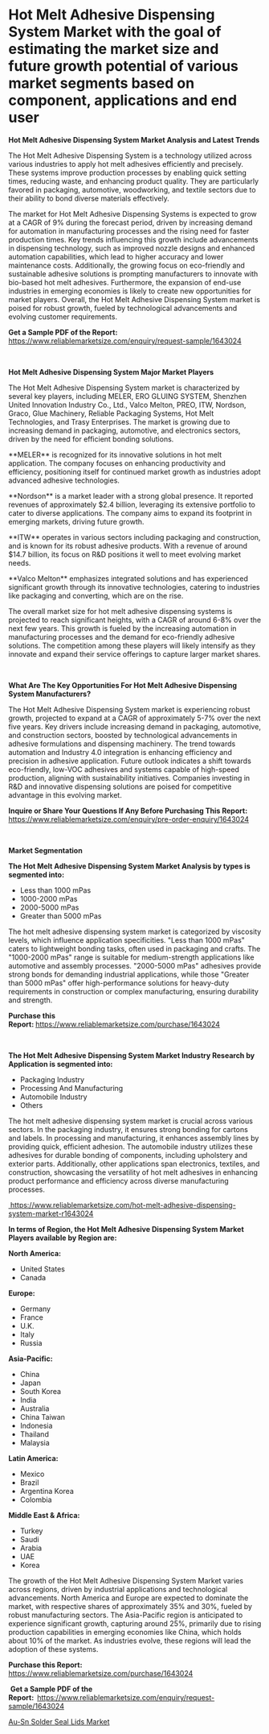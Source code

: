 <p><h1>Hot Melt Adhesive Dispensing System Market with the goal of estimating the market size and future growth potential of various market segments based on component, applications and end user</h1></p><p><strong>Hot Melt Adhesive Dispensing System Market Analysis and Latest Trends</strong></p>
<p><p>The Hot Melt Adhesive Dispensing System is a technology utilized across various industries to apply hot melt adhesives efficiently and precisely. These systems improve production processes by enabling quick setting times, reducing waste, and enhancing product quality. They are particularly favored in packaging, automotive, woodworking, and textile sectors due to their ability to bond diverse materials effectively.</p><p>The market for Hot Melt Adhesive Dispensing Systems is expected to grow at a CAGR of 9% during the forecast period, driven by increasing demand for automation in manufacturing processes and the rising need for faster production times. Key trends influencing this growth include advancements in dispensing technology, such as improved nozzle designs and enhanced automation capabilities, which lead to higher accuracy and lower maintenance costs. Additionally, the growing focus on eco-friendly and sustainable adhesive solutions is prompting manufacturers to innovate with bio-based hot melt adhesives. Furthermore, the expansion of end-use industries in emerging economies is likely to create new opportunities for market players. Overall, the Hot Melt Adhesive Dispensing System market is poised for robust growth, fueled by technological advancements and evolving customer requirements.</p></p>
<p><strong>Get a Sample PDF of the Report:&nbsp;</strong> <a href="https://www.reliablemarketsize.com/enquiry/request-sample/1643024?utm_campaign=3365&utm_medium=2&utm_source=Github&utm_content=ia&utm_term=28032025&utm_id=hot-melt-adhesive-dispensing-system">https://www.reliablemarketsize.com/enquiry/request-sample/1643024</a></p>
<p>&nbsp;</p>
<p><strong>Hot Melt Adhesive Dispensing System Major Market Players</strong></p>
<p><p>The Hot Melt Adhesive Dispensing System market is characterized by several key players, including MELER, ERO GLUING SYSTEM, Shenzhen United Innovation Industry Co., Ltd., Valco Melton, PREO, ITW, Nordson, Graco, Glue Machinery, Reliable Packaging Systems, Hot Melt Technologies, and Trasy Enterprises. The market is growing due to increasing demand in packaging, automotive, and electronics sectors, driven by the need for efficient bonding solutions.</p><p>**MELER** is recognized for its innovative solutions in hot melt application. The company focuses on enhancing productivity and efficiency, positioning itself for continued market growth as industries adopt advanced adhesive technologies.</p><p>**Nordson** is a market leader with a strong global presence. It reported revenues of approximately $2.4 billion, leveraging its extensive portfolio to cater to diverse applications. The company aims to expand its footprint in emerging markets, driving future growth.</p><p>**ITW** operates in various sectors including packaging and construction, and is known for its robust adhesive products. With a revenue of around $14.7 billion, its focus on R&D positions it well to meet evolving market needs.</p><p>**Valco Melton** emphasizes integrated solutions and has experienced significant growth through its innovative technologies, catering to industries like packaging and converting, which are on the rise.</p><p>The overall market size for hot melt adhesive dispensing systems is projected to reach significant heights, with a CAGR of around 6-8% over the next few years. This growth is fueled by the increasing automation in manufacturing processes and the demand for eco-friendly adhesive solutions. The competition among these players will likely intensify as they innovate and expand their service offerings to capture larger market shares.</p></p>
<p>&nbsp;</p>
<p><strong>What Are The Key Opportunities For Hot Melt Adhesive Dispensing System Manufacturers?</strong></p>
<p><p>The Hot Melt Adhesive Dispensing System market is experiencing robust growth, projected to expand at a CAGR of approximately 5-7% over the next five years. Key drivers include increasing demand in packaging, automotive, and construction sectors, boosted by technological advancements in adhesive formulations and dispensing machinery. The trend towards automation and Industry 4.0 integration is enhancing efficiency and precision in adhesive application. Future outlook indicates a shift towards eco-friendly, low-VOC adhesives and systems capable of high-speed production, aligning with sustainability initiatives. Companies investing in R&D and innovative dispensing solutions are poised for competitive advantage in this evolving market.</p></p>
<p><strong>Inquire or Share Your Questions If Any Before Purchasing This Report:</strong> <a href="https://www.reliablemarketsize.com/enquiry/pre-order-enquiry/1643024?utm_campaign=3365&utm_medium=2&utm_source=Github&utm_content=ia&utm_term=28032025&utm_id=hot-melt-adhesive-dispensing-system">https://www.reliablemarketsize.com/enquiry/pre-order-enquiry/1643024</a></p>
<p>&nbsp;</p>
<p><strong>Market Segmentation</strong></p>
<p><strong>The Hot Melt Adhesive Dispensing System Market Analysis by types is segmented into:</strong></p>
<p><ul><li>Less than 1000 mPas</li><li>1000-2000 mPas</li><li>2000-5000 mPas</li><li>Greater than 5000 mPas</li></ul></p>
<p><p>The hot melt adhesive dispensing system market is categorized by viscosity levels, which influence application specificities. "Less than 1000 mPas" caters to lightweight bonding tasks, often used in packaging and crafts. The "1000-2000 mPas" range is suitable for medium-strength applications like automotive and assembly processes. "2000-5000 mPas" adhesives provide strong bonds for demanding industrial applications, while those "Greater than 5000 mPas" offer high-performance solutions for heavy-duty requirements in construction or complex manufacturing, ensuring durability and strength.</p></p>
<p><strong>Purchase this Report:&nbsp;</strong><a href="https://www.reliablemarketsize.com/purchase/1643024?utm_campaign=3365&utm_medium=2&utm_source=Github&utm_content=ia&utm_term=28032025&utm_id=hot-melt-adhesive-dispensing-system">https://www.reliablemarketsize.com/purchase/1643024</a></p>
<p>&nbsp;</p>
<p><strong>The Hot Melt Adhesive Dispensing System Market Industry Research by Application is segmented into:</strong></p>
<p><ul><li>Packaging Industry</li><li>Processing And Manufacturing</li><li>Automobile Industry</li><li>Others</li></ul></p>
<p><p>The hot melt adhesive dispensing system market is crucial across various sectors. In the packaging industry, it ensures strong bonding for cartons and labels. In processing and manufacturing, it enhances assembly lines by providing quick, efficient adhesion. The automobile industry utilizes these adhesives for durable bonding of components, including upholstery and exterior parts. Additionally, other applications span electronics, textiles, and construction, showcasing the versatility of hot melt adhesives in enhancing product performance and efficiency across diverse manufacturing processes.</p></p>
<p><a href="https://www.reliablemarketsize.com/hot-melt-adhesive-dispensing-system-market-r1643024?utm_campaign=3365&utm_medium=2&utm_source=Github&utm_content=ia&utm_term=28032025&utm_id=hot-melt-adhesive-dispensing-system">&nbsp;https://www.reliablemarketsize.com/hot-melt-adhesive-dispensing-system-market-r1643024</a></p>
<p><strong>In terms of Region, the Hot Melt Adhesive Dispensing System Market Players available by Region are:</strong></p>
<p>
    <p> <strong> North America: </strong>
        <ul>
            <li>United States</li>
            <li>Canada</li>
        </ul>
        </p> 
    <p> <strong> Europe: </strong>
        <ul>
            <li>Germany</li>
            <li>France</li>
            <li>U.K.</li>
            <li>Italy</li>
            <li>Russia</li>
        </ul>
        </p> 
    <p> <strong> Asia-Pacific: </strong>
        <ul>
            <li>China</li>
            <li>Japan</li>
            <li>South Korea</li>
            <li>India</li>
            <li>Australia</li>
            <li>China Taiwan</li>
            <li>Indonesia</li>
            <li>Thailand</li>
            <li>Malaysia</li>
        </ul>
        </p> 
    <p> <strong> Latin America: </strong>
        <ul>
            <li>Mexico</li>
            <li>Brazil</li>
            <li>Argentina Korea</li>
            <li>Colombia</li>
        </ul>
        </p> 
    <p> <strong> Middle East & Africa: </strong>
        <ul>
            <li>Turkey</li>
            <li>Saudi</li>
            <li>Arabia</li>
            <li>UAE</li>
            <li>Korea</li>
        </ul>
    </p>
    </p>
<p><p>The growth of the Hot Melt Adhesive Dispensing System Market varies across regions, driven by industrial applications and technological advancements. North America and Europe are expected to dominate the market, with respective shares of approximately 35% and 30%, fueled by robust manufacturing sectors. The Asia-Pacific region is anticipated to experience significant growth, capturing around 25%, primarily due to rising production capabilities in emerging economies like China, which holds about 10% of the market. As industries evolve, these regions will lead the adoption of these systems.</p></p>
<p><strong>Purchase this Report: </strong><a href="https://www.reliablemarketsize.com/purchase/1643024?utm_campaign=3365&utm_medium=2&utm_source=Github&utm_content=ia&utm_term=28032025&utm_id=hot-melt-adhesive-dispensing-system">https://www.reliablemarketsize.com/purchase/1643024</a></p>
<p>&nbsp;<strong>Get a Sample PDF of the Report:&nbsp;&nbsp;</strong><a href="https://www.reliablemarketsize.com/enquiry/request-sample/1643024?utm_campaign=3365&utm_medium=2&utm_source=Github&utm_content=ia&utm_term=28032025&utm_id=hot-melt-adhesive-dispensing-system">https://www.reliablemarketsize.com/enquiry/request-sample/1643024</a></p>
<p><strong></strong></p>
<p><p><a href="https://github.com/fraryatena85/Market-Research-Report-List-1/blob/main/au-sn-solder-seal-lids-market.md?utm_campaign=3365&utm_medium=2&utm_source=Github&utm_content=ia&utm_term=28032025&utm_id=hot-melt-adhesive-dispensing-system">Au-Sn Solder Seal Lids Market</a></p></p>